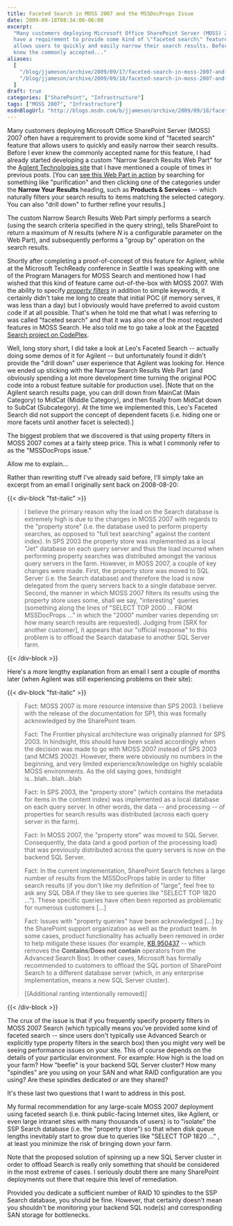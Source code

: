 ```yaml
---
title: Faceted Search in MOSS 2007 and the MSSDocProps Issue
date: 2009-09-18T08:34:00-06:00
excerpt:
  "Many customers deploying Microsoft Office SharePoint Server (MOSS) 2007 often
  have a requirement to provide some kind of \"faceted search\" feature that
  allows users to quickly and easily narrow their search results. Before I ever
  knew the commonly accepted..."
aliases:
  [
    "/blog/jjameson/archive/2009/09/17/faceted-search-in-moss-2007-and-the-mssdocprops-issue.aspx",
    "/blog/jjameson/archive/2009/09/18/faceted-search-in-moss-2007-and-the-mssdocprops-issue.aspx",
  ]
draft: true
categories: ["SharePoint", "Infrastructure"]
tags: ["MOSS 2007", "Infrastructure"]
msdnBlogUrl: "http://blogs.msdn.com/b/jjameson/archive/2009/09/18/faceted-search-in-moss-2007-and-the-mssdocprops-issue.aspx"
---
```


Many customers deploying Microsoft Office SharePoint Server (MOSS) 2007 often
have a requirement to provide some kind of "faceted search" feature that allows
users to quickly and easily narrow their search results. Before I ever knew the
commonly accepted name for this feature, I had already started developing a
custom "Narrow Search Results Web Part" for the
[Agilent Technologies site](http://www.chem.agilent.com/) that I have mentioned
a couple of times in previous posts.
[You can [see this Web Part in action](http://www.chem.agilent.com/en-US/Search/Pages/default.aspx?k=purification&a=%20scope:%22English%20%28U.S.%29%20Content%22+MainCat:%22Products+%26+Services%22)
by searching for something like "purification" and then clicking one of the
categories under the **Narrow Your Results** heading, such as **Products &
Services** -- which naturally filters your search results to items matching the
selected category. You can also "drill down" to further refine your results.]

The custom Narrow Search Results Web Part simply performs a search (using the
search criteria specified in the query string), tells SharePoint to return a
maximum of <var>N</var> results (where <var>N</var> is a configurable parameter
on the Web Part), and subsequently performs a "group by" operation on the search
results.

Shortly after completing a proof-of-concept of this feature for Agilent, while
at the Microsoft TechReady conference in Seattle I was speaking with one of the
Program Managers for MOSS Search and mentioned how I had wished that this kind
of feature came out-of-the-box with MOSS 2007. With the ability to specify
_[property filters](http://msdn.microsoft.com/en-us/library/ms582745.aspx)_ in
addition to simple keywords, it certainly didn't take me long to create that
initial POC (if memory serves, it was less than a day) but I obviously would
have preferred to avoid custom code if at all possible. That's when he told me
that what I was referring to was called "faceted search" and that it was also
one of the most requested features in MOSS Search. He also told me to go take a
look at the
[Faceted Search project on CodePlex](http://facetedsearch.codeplex.com/).

Well, long story short, I did take a look at Leo's Faceted Search -- actually
doing some demos of it for Agilent -- but unfortunately found it didn't provide
the "drill down" user experience that Agilent was looking for. Hence we ended up
sticking with the Narrow Search Results Web Part (and obviously spending a lot
more development time turning the original POC code into a robust feature
suitable for production use). [Note that on the Agilent search results page, you
can drill down from MainCat (Main Category) to MidCat (Middle Category), and
then finally from MidCat down to SubCat (Subcategory). At the time we
implemented this, Leo's Faceted Search did not support the concept of dependent
facets (i.e. hiding one or more facets until another facet is selected).]

The biggest problem that we discovered is that using property filters in MOSS
2007 comes at a fairly steep price. This is what I commonly refer to as the
"MSSDocProps issue."

Allow me to explain...

Rather than rewriting stuff I've already said before, I'll simply take an
excerpt from an email I originally sent back on 2008-08-20:

{{< div-block "fst-italic" >}}

> I believe the primary reason why the load on the Search database is extremely
> high is due to the changes in MOSS 2007 with regards to the "property store"
> (i.e. the database used to perform property searches, as opposed to "full text
> searching" against the content index). In SPS 2003 the property store was
> implemented as a local "Jet" database on each query server and thus the load
> incurred when performing property searches was distributed amongst the various
> query servers in the farm. However, in MOSS 2007, a couple of key changes were
> made. First, the property store was moved to SQL Server (i.e. the Search
> database) and therefore the load is now delegated from the query servers back
> to a single database server. Second, the manner in which MOSS 2007 filters its
> results using the property store uses some, shall we say, "interesting"
> queries (something along the lines of "SELECT TOP 2000 ... FROM MSSDocProps
> ..." in which the "2000" number varies depending on how many search results
> are requested). Judging from [SRX for another customer], it appears that our
> "official response" to this problem is to offload the Search database to
> another SQL Server farm.

{{< /div-block >}}

Here's a more lengthy explanation from an email I sent a couple of months later
(when Agilent was still experiencing problems on their site):

{{< div-block "fst-italic" >}}

> Fact: MOSS 2007 is more resource intensive than SPS 2003. I believe with the
> release of the documentation for SP1, this was formally acknowledged by the
> SharePoint team.
> 
> Fact: The Frontier physical architecture was originally planned for SPS 2003.
> In hindsight, this should have been scaled accordingly when the decision was
> made to go with MOSS 2007 instead of SPS 2003 (and MCMS 2002). However, there
> were obviously no numbers in the beginning, and very limited
> experience/knowledge on highly scalable MOSS environments. As the old saying
> goes, hindsight is...blah...blah...blah
> 
> Fact: In SPS 2003, the "property store" (which contains the metadata for items
> in the content index) was implemented as a local database on each query
> server. In other words, the data -- and processing -- of properties for search
> results was distributed (across each query server in the farm).
> 
> Fact: In MOSS 2007, the "property store" was moved to SQL Server.
> Consequently, the data (and a good portion of the processing load) that was
> previously distributed across the query servers is now on the backend SQL
> Server.
> 
> Fact: In the current implementation, SharePoint Search fetches a large number
> of results from the MSSDocProps table in order to filter search results (if
> you don't like my definition of "large", feel free to ask any SQL DBA if they
> like to see queries like "SELECT TOP 1820 ..."). These specific queries have
> often been reported as problematic for numerous customers [...]
> 
> Fact: Issues with "property queries" have been acknowledged
> [...] by the SharePoint support organization as well as the product team. In some cases, product functionality has actually been removed in order to help mitigate these issues (for example, [KB 950437](http://support.microsoft.com/kb/950437/)
> -- which removes the **Contains**/**Does not contain** operators from the
> Advanced Search Box). In other cases, Microsoft has formally recommended to
> customers to offload the SQL portion of SharePoint Search to a different
> database server (which, in any enterprise implementation, means a new SQL
> Server cluster).
> 
> [(Additional ranting intentionally removed)]

{{< /div-block >}}

The crux of the issue is that if you frequently specify property filters in MOSS
2007 Search (which typically means you've provided some kind of faceted search
-- since users don't typically use Advanced Search or explicitly type property
filters in the search box) then you might very well be seeing performance issues
on your site. This of course depends on the details of your particular
environment. For example: How high is the load on your farm? How "beefie" is
your backend SQL Server cluster? How many "spindles" are you using on your SAN
and what RAID configuration are you using? Are these spindles dedicated or are
they shared?

It's these last two questions that I want to address in this post.

My formal recommendation for any large-scale MOSS 2007 deployment using faceted
search (i.e. think public-facing Internet sites, like Agilent, or even large
intranet sites with many thousands of users) is to "isolate" the SSP Search
database (i.e. the "property store") so that when disk queue lengths inevitably
start to grow due to queries like "SELECT TOP 1820 ..." , at least you minimize
the risk of bringing down your farm.

Note that the proposed solution of spinning up a new SQL Server cluster in order
to offload Search is really only something that should be considered in the most
extreme of cases. I seriously doubt there are many SharePoint deployments out
there that require this level of remediation.

Provided you dedicate a sufficient number of RAID 10 spindles to the SSP Search
database, you should be fine. However, that certainly doesn't mean you shouldn't
be monitoring your backend SQL node(s) and corresponding SAN storage for
bottlenecks.

